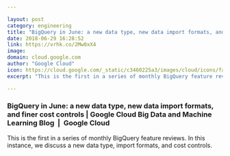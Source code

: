 ```yaml
---

layout: post
category: engineering
title: "BigQuery in June: a new data type, new data import formats, and finer cost controls"
date: 2018-06-29 16:28:52
link: https://vrhk.co/2Mw0xX4
image: 
domain: cloud.google.com
author: "Google Cloud"
icon: https://cloud.google.com/_static/c3460225a3/images/cloud/icons/favicons/onecloud/apple-icon.png
excerpt: "This is the first in a series of monthly BigQuery feature reviews. In this instance, we discuss a new data type, import formats, and cost controls."

---
```


### BigQuery in June: a new data type, new data import formats, and finer cost controls | Google Cloud Big Data and Machine Learning Blog  |  Google Cloud

This is the first in a series of monthly BigQuery feature reviews. In this instance, we discuss a new data type, import formats, and cost controls.